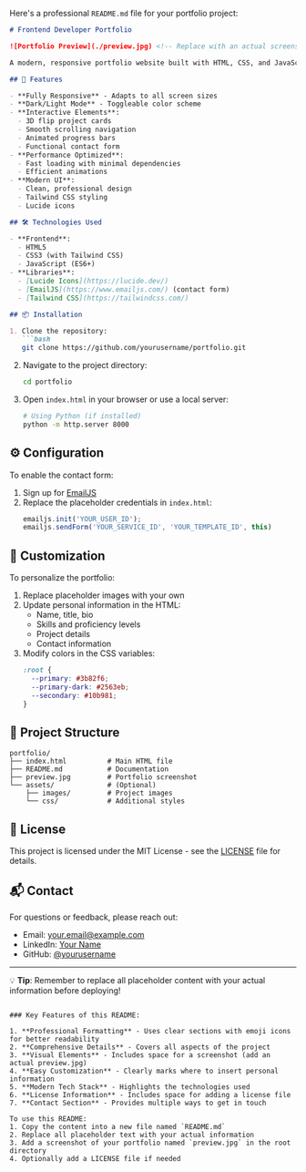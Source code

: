 Here's a professional `README.md` file for your portfolio project:

```markdown
# Frontend Developer Portfolio

![Portfolio Preview](./preview.jpg) <!-- Replace with an actual screenshot -->

A modern, responsive portfolio website built with HTML, CSS, and JavaScript, showcasing my frontend development skills and projects.

## 🚀 Features

- **Fully Responsive** - Adapts to all screen sizes
- **Dark/Light Mode** - Toggleable color scheme
- **Interactive Elements**:
  - 3D flip project cards
  - Smooth scrolling navigation
  - Animated progress bars
  - Functional contact form
- **Performance Optimized**:
  - Fast loading with minimal dependencies
  - Efficient animations
- **Modern UI**:
  - Clean, professional design
  - Tailwind CSS styling
  - Lucide icons

## 🛠 Technologies Used

- **Frontend**:
  - HTML5
  - CSS3 (with Tailwind CSS)
  - JavaScript (ES6+)
- **Libraries**:
  - [Lucide Icons](https://lucide.dev/)
  - [EmailJS](https://www.emailjs.com/) (contact form)
  - [Tailwind CSS](https://tailwindcss.com/)

## 📦 Installation

1. Clone the repository:
   ```bash
   git clone https://github.com/yourusername/portfolio.git
   ```

2. Navigate to the project directory:
   ```bash
   cd portfolio
   ```

3. Open `index.html` in your browser or use a local server:
   ```bash
   # Using Python (if installed)
   python -m http.server 8000
   ```

## ⚙️ Configuration

To enable the contact form:

1. Sign up for [EmailJS](https://www.emailjs.com/)
2. Replace the placeholder credentials in `index.html`:
   ```javascript
   emailjs.init('YOUR_USER_ID');
   emailjs.sendForm('YOUR_SERVICE_ID', 'YOUR_TEMPLATE_ID', this)
   ```

## 🎨 Customization

To personalize the portfolio:

1. Replace placeholder images with your own
2. Update personal information in the HTML:
   - Name, title, bio
   - Skills and proficiency levels
   - Project details
   - Contact information
3. Modify colors in the CSS variables:
   ```css
   :root {
     --primary: #3b82f6;
     --primary-dark: #2563eb;
     --secondary: #10b981;
   }
   ```

## 📂 Project Structure

```
portfolio/
├── index.html          # Main HTML file
├── README.md           # Documentation
├── preview.jpg         # Portfolio screenshot
└── assets/             # (Optional)
    ├── images/         # Project images
    └── css/            # Additional styles
```

## 📜 License

This project is licensed under the MIT License - see the [LICENSE](LICENSE) file for details.

## 📬 Contact

For questions or feedback, please reach out:

- Email: [your.email@example.com](mailto:your.email@example.com)
- LinkedIn: [Your Name](https://linkedin.com/in/yourprofile)
- GitHub: [@yourusername](https://github.com/yourusername)

---

💡 **Tip**: Remember to replace all placeholder content with your actual information before deploying!
```

### Key Features of this README:

1. **Professional Formatting** - Uses clear sections with emoji icons for better readability
2. **Comprehensive Details** - Covers all aspects of the project
3. **Visual Elements** - Includes space for a screenshot (add an actual preview.jpg)
4. **Easy Customization** - Clearly marks where to insert personal information
5. **Modern Tech Stack** - Highlights the technologies used
6. **License Information** - Includes space for adding a license file
7. **Contact Section** - Provides multiple ways to get in touch

To use this README:
1. Copy the content into a new file named `README.md`
2. Replace all placeholder text with your actual information
3. Add a screenshot of your portfolio named `preview.jpg` in the root directory
4. Optionally add a LICENSE file if needed
